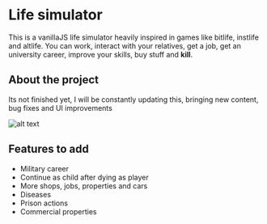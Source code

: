 # Life simulator
This is a vanillaJS life simulator heavily inspired in games like bitlife, instlife and altlife. You can work, interact with your relatives, get a job, get an university career, improve your skills, buy stuff and **kill**.

## About the project
Its not finished yet, I will be constantly updating this, bringing new content, bug fixes and UI improvements

![alt text](https://github.com/robert1811/life-simulator/blob/main/preview.jpg?raw=true)

## Features to add
- Military career
- Continue as child after dying as player
- More shops, jobs, properties and cars
- Diseases
- Prison actions
- Commercial properties

